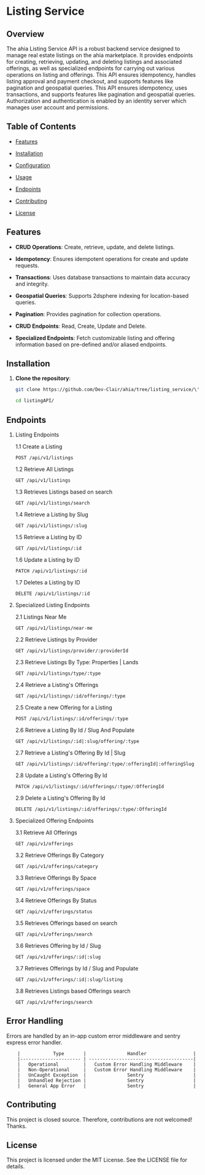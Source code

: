 # Listing Service

## Overview

The ahia Listing Service API is a robust backend service designed to manage real estate listings on the ahia marketplace. It provides endpoints for creating, retrieving, updating, and deleting listings and associated offerings, as well as specialized endpoints for carrying out various operations on listing and offerings. This API ensures idempotency, handles listing approval and payment checkout, and supports features like pagination and geospatial queries.
This API ensures idempotency, uses transactions, and supports features like pagination and geospatial queries.
Authorization and authentication is enabled by an identity server which manages user account and permissions.

## Table of Contents

- [Features](#features)

- [Installation](#installation)

- [Configuration](#configuration)

- [Usage](#usage)

- [Endpoints](#endpoints)

- [Contributing](#contributing)

- [License](#license)

## Features

- **CRUD Operations**: Create, retrieve, update, and delete listings.

- **Idempotency**: Ensures idempotent operations for create and update requests.

- **Transactions**: Uses database transactions to maintain data accuracy and integrity.

- **Geospatial Queries**: Supports 2dsphere indexing for location-based queries.

- **Pagination**: Provides pagination for collection operations.

- **CRUD Endpoints**: Read, Create, Update and Delete.

- **Specialized Endpoints**: Fetch customizable listing and offering information based on pre-defined and/or aliased endpoints.

## Installation

1. **Clone the repository**:

   ```bash
   git clone https://github.com/Dev-Clair/ahia/tree/listing_service/\'listing service\'/listingAPI.git

   cd listingAPI/
   ```

## Endpoints

1.  Listing Endpoints

    1.1 Create a Listing

    ```
    POST /api/v1/listings
    ```

    1.2 Retrieve All Listings

    ```
    GET /api/v1/listings
    ```

    1.3 Retrieves Listings based on search

    ```
    GET /api/v1/listings/search
    ```

    1.4 Retrieve a Listing by Slug

    ```
    GET /api/v1/listings/:slug
    ```

    1.5 Retrieve a Listing by ID

    ```
    GET /api/v1/listings/:id
    ```

    1.6 Update a Listing by ID

    ```
    PATCH /api/v1/listings/:id
    ```

    1.7 Deletes a Listing by ID

    ```
    DELETE /api/v1/listings/:id
    ```

2.  Specialized Listing Endpoints

    2.1 Listings Near Me

    ```
    GET /api/v1/listings/near-me
    ```

    2.2 Retrieve Listings by Provider

    ```
    GET /api/v1/listings/provider/:providerId
    ```

    2.3 Retrieve Listings By Type: Properties | Lands

    ```
    GET /api/v1/listings/type/:type
    ```

    2.4 Retrieve a Listing's Offerings

    ```
    GET /api/v1/listings/:id/offerings/:type
    ```

    2.5 Create a new Offering for a Listing

    ```
    POST /api/v1/listings/:id/offerings/:type
    ```

    2.6 Retrieve a Listing By Id / Slug And Populate

    ```
    GET /api/v1/listings/:id|:slug/offering/:type
    ```

    2.7 Retrieve a Listing's Offering By Id | Slug

    ```
    GET /api/v1/listings/:id/offering/:type/:offeringId|:offeringSlug
    ```

    2.8 Update a Listing's Offering By Id

    ```
    PATCH /api/v1/listings/:id/offerings/:type/:OfferingId
    ```

    2.9 Delete a Listing's Offering By Id

    ```
    DELETE /api/v1/listings/:id/offerings/:type/:OfferingId
    ```

3.  Specialized Offering Endpoints

    3.1 Retrieve All Offerings

    ```
    GET /api/v1/offerings
    ```

    3.2 Retrieve Offerings By Category

    ```
    GET /api/v1/offerings/category
    ```

    3.3 Retrieve Offerings By Space

    ```
    GET /api/v1/offerings/space
    ```

    3.4 Retrieve Offerings By Status

    ```
    GET /api/v1/offerings/status
    ```

    3.5 Retrieves Offerings based on search

    ```
    GET /api/v1/offerings/search
    ```

    3.6 Retrieves Offering by Id / Slug

    ```
    GET /api/v1/offerings/:id|:slug
    ```

    3.7 Retrieves Offerings by Id / Slug and Populate

    ```
    GET /api/v1/offerings/:id|:slug/listing
    ```

    3.8 Retrieves Listings based Offerings search

    ```
    GET /api/v1/offerings/search
    ```

## Error Handling

Errors are handled by an in-app custom error middleware and sentry express error handler.

        |            Type       |               Handler                 |
        |---------------------- | --------------------------------------|
        |   Operational         |   Custom Error Handling Middleware    |
        |   Non-Operational     |   Custom Error Handling Middleware    |
        |   UnCaught Exception  |               Sentry                  |
        |   Unhandled Rejection |               Sentry                  |
        |   General App Error   |               Sentry                  |

## Contributing

This project is closed source. Therefore, contributions are not welcomed! Thanks.

## License

This project is licensed under the MIT License. See the LICENSE file for details.
